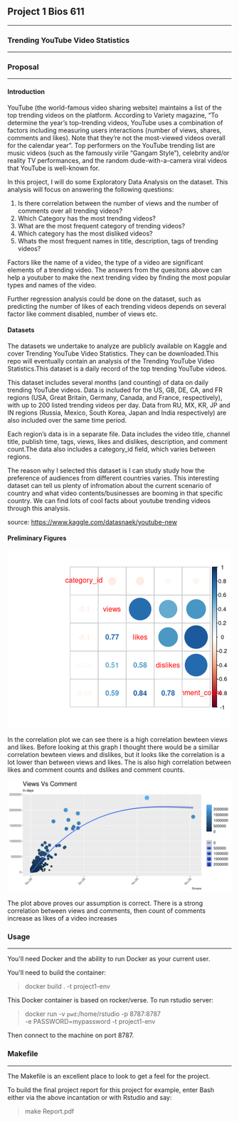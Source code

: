 ## Project 1 Bios 611
***
### Trending YouTube Video Statistics
***
### Proposal 
***
#### Introduction 
YouTube (the world-famous video sharing website) maintains a list of the top trending videos on the platform. According to Variety magazine, “To determine the year’s top-trending videos, YouTube uses a combination of factors including measuring users interactions (number of views, shares, comments and likes). Note that they’re not the most-viewed videos overall for the calendar year”. Top performers on the YouTube trending list are music videos (such as the famously virile “Gangam Style”), celebrity and/or reality TV performances, and the random dude-with-a-camera viral videos that YouTube is well-known for.

In this project, I will do some Exploratory Data Analysis on the dataset. This analysis will focus on answering the following questions:  
1) Is there correlation between the number of views and the number of comments over all trending videos?
2) Which Category has the most trending videos?
3) What are the most frequent category of trending videos? 
4) Which category has the most disliked videos? 
5) Whats the most frequent names in title, description, tags of trending videos?

Factors like the name of a video, the type of a video are significant elements of  a trending video. The answers from the quesitons above can help a youtuber to make the next trending video by finding the most popular types and names of the video. 

Further regression analysis could be done on the dataset, such as predicting the number of likes of each trending videos depends on several factor like comment disabled, number of views etc.


#### Datasets 
The datasets we undertake to analyze are publicly available on Kaggle and cover Trending YouTube Video Statistics. They can be downloaded.This repo will eventually contain an analysis of the Trending YouTube Video Statistics.This dataset is a daily record of the top trending YouTube videos.

This dataset includes several months (and counting) of data on daily trending YouTube videos. Data is included for the US, GB, DE, CA, and FR regions (USA, Great Britain, Germany, Canada, and France, respectively), with up to 200 listed trending videos per day. Data from RU, MX, KR, JP and IN regions (Russia, Mexico, South Korea, Japan and India respectively) are also included over the same time period.

Each region’s data is in a separate file. Data includes the video title, channel title, publish time, tags, views, likes and dislikes, description, and comment count.The data also includes a category_id field, which varies between regions.

The reason why I selected this dataset is I can study study how the preference of audiences from different countries varies. This interesting dataset can tell us plenty of infromation about the current scenario of country and what video contents/businesses are booming in that specific country. We can find lots of cool facts about youtube trending videos through this analysis.

source: https://www.kaggle.com/datasnaek/youtube-new


#### Preliminary Figures
<img src="images/correlation plot.png">

In the correlation plot we can see there is a high correlation bewteen views and likes. Before looking at this graph I thought there would be a similiar correlation bewteen views and dislikes, but it looks like the correlation is a lot lower than between views and likes. The is also high correlation between likes and comment counts and dslikes and comment counts. 

<img src="images/view_comment.png">

The plot above proves our assumption is correct. There is a strong correlation between views and comments, then count of comments increase as likes of a video increases

### Usage
***
You'll need Docker and the ability to run Docker as your current user.

You'll need to build the container:

> docker build . -t project1-env

This Docker container is based on rocker/verse. To run rstudio server:

> docker run -v `pwd`:/home/rstudio -p 8787:8787\
  -e PASSWORD=mypassword -t project1-env

Then connect to the machine on port 8787.

### Makefile
***
The Makefile is an excellent place to look to get a feel for the project.

To build the final project report for this project for example, enter Bash either via the above incantation or with Rstudio and say:

> make Report.pdf